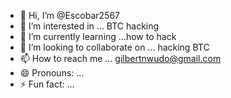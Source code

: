 - 👋 Hi, I’m @Escobar2567
- 👀 I’m interested in ... BTC hacking 
- 🌱 I’m currently learning ...how to hack
- 💞️ I’m looking to collaborate on ... hacking BTC 
- 📫 How to reach me ... gilbertnwudo@gmail.com
- 😄 Pronouns: ...
- ⚡ Fun fact: ...

<!---
Escobar2567/Escobar2567 is a ✨ special ✨ repository because its `README.md` (this file) appears on your GitHub profile.
You can click the Preview link to take a look at your changes.
--->
